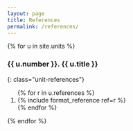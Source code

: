 ```yaml
---
layout: page
title: References
permalink: /references/
---
```


{% for u in site.units %}
### {{ u.number }}. {{ u.title }} 
{: class="unit-references"}
<ol>
{% for r in u.references %}
<li>{% include format_reference ref=r %}</li>
{% endfor %}
</ol>

{% endfor %}

